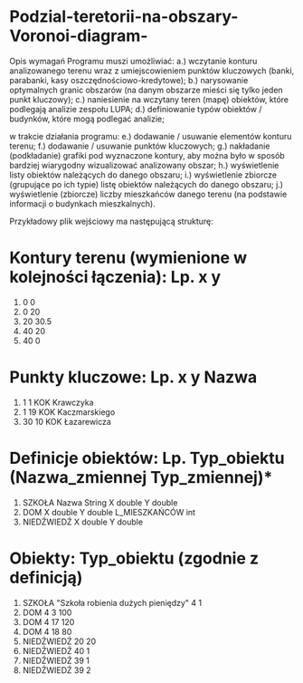 # Podzial-teretorii-na-obszary-Voronoi-diagram-
Opis wymagań
Programu muszi umożliwiać:
a.) wczytanie konturu analizowanego terenu wraz z umiejscowieniem punktów kluczowych (banki, parabanki, kasy oszczędnościowo-kredytowe);
b.) narysowanie optymalnych granic obszarów (na danym obszarze mieści się tylko jeden punkt kluczowy);
c.) naniesienie na wczytany teren (mapę) obiektów, które podlegają analizie zespołu LUPA;
d.) definiowanie typów obiektów / budynków, które mogą podlegać analizie;

w trakcie działania programu:
e.) dodawanie / usuwanie elementów konturu terenu;
f.) dodawanie / usuwanie punktów kluczowych;
g.) nakładanie (podkładanie) grafiki pod wyznaczone kontury, aby można było w sposób bardziej wiarygodny wizualizować analizowany obszar;
h.) wyświetlenie listy obiektów należących do danego obszaru;
i.) wyświetlenie zbiorcze (grupujące po ich typie) listę obiektów należących do danego obszaru;
j.) wyświetlenie (zbiorcze) liczby mieszkańców danego terenu (na podstawie informacji o budynkach mieszkalnych).

Przykładowy plik wejściowy ma następującą strukturę:

# Kontury terenu (wymienione w kolejności łączenia): Lp. x y
1. 0 0
2. 0 20
3. 20 30.5
4. 40 20
5. 40 0

# Punkty kluczowe: Lp. x y Nazwa
1. 1 1 KOK Krawczyka
2. 1 19 KOK Kaczmarskiego
3. 30 10 KOK Łazarewicza

# Definicje obiektów: Lp. Typ_obiektu (Nazwa_zmiennej Typ_zmiennej)*
1. SZKOŁA Nazwa String X double Y double
2. DOM X double Y double L_MIESZKAŃCÓW int
3. NIEDŹWIEDŹ X double Y double

# Obiekty: Typ_obiektu (zgodnie z definicją)
1. SZKOŁA "Szkoła robienia dużych pieniędzy" 4 1
2. DOM 4 3 100
3. DOM 4 17 120
4. DOM 4 18 80
5. NIEDŹWIEDŹ 20 20
6. NIEDŹWIEDŹ 40 1
7. NIEDŹWIEDŹ 39 1
8. NIEDŹWIEDŹ 39 2
